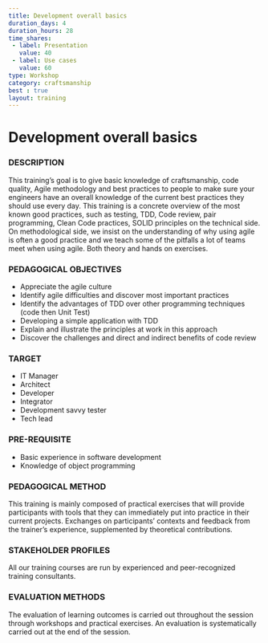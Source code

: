 ```yaml
---
title: Development overall basics
duration_days: 4
duration_hours: 28
time_shares:
 - label: Presentation
   value: 40
 - label: Use cases
   value: 60
type: Workshop
category: craftsmanship
best : true
layout: training
---
```


# Development overall basics

### DESCRIPTION

This training’s goal is to give basic knowledge of craftsmanship, code quality, Agile methodology and best practices to people to make sure your engineers have an overall knowledge of the current best practices they should use every day. This training is a concrete overview of the most known good practices, such as testing, TDD, Code review, pair programming, Clean Code practices, SOLID principles on the technical side. On methodological side, we insist on the understanding of why using agile is often a good practice and we teach some of the pitfalls a lot of teams meet when using agile. Both theory and hands on exercises.

### PEDAGOGICAL OBJECTIVES
* Appreciate the agile culture
* Identify agile difficulties and discover most important practices
* Identify the advantages of TDD over other programming techniques (code then Unit Test)
* Developing a simple application with TDD
* Explain and illustrate the principles at work in this approach
* Discover the challenges and direct and indirect benefits of code review

### TARGET
* IT Manager
* Architect
* Developer
* Integrator
* Development savvy tester
* Tech lead

### PRE-REQUISITE
* Basic experience in software development
* Knowledge of object programming

### PEDAGOGICAL METHOD
This training is mainly composed of practical exercises that will provide participants with tools that they can immediately put into practice in their current projects. Exchanges on participants’ contexts and feedback from the trainer’s experience, supplemented by theoretical contributions.

### STAKEHOLDER PROFILES
All our training courses are run by experienced and peer-recognized training consultants.

### EVALUATION METHODS
The evaluation of learning outcomes is carried out throughout the session through workshops and practical exercises. An evaluation is systematically carried out at the end of the session.

